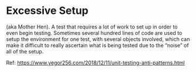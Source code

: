 # Excessive Setup

(aka Mother Hen). A test that requires a lot of work to set up in order to even begin testing. Sometimes several hundred lines of code are used to setup the environment for one test, with several objects involved, which can make it difficult to really ascertain what is being tested due to the “noise” of all of the setup.

Ref: https://www.yegor256.com/2018/12/11/unit-testing-anti-patterns.html
